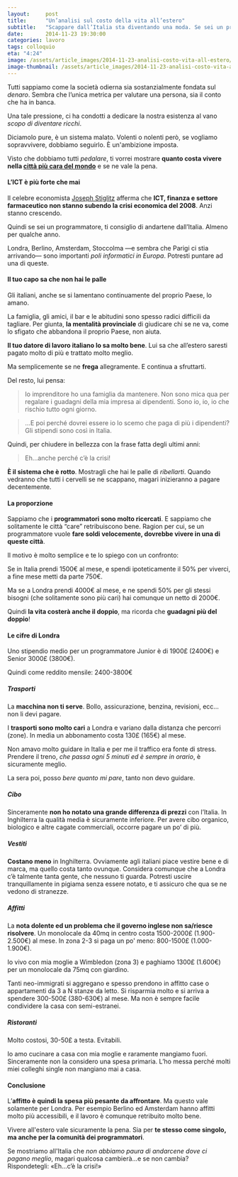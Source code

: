 ```yaml
---
layout:     post
title:      "Un’analisi sul costo della vita all’estero"
subtitle:   "Scappare dall’Italia sta diventando una moda. Se sei un programmatore dovrebbe essere un’esigenza."
date:       2014-11-23 19:30:00
categories: lavoro
tags: colloquio
eta: "4:24"
image: /assets/article_images/2014-11-23-analisi-costo-vita-all-estero/costo-vita.gif
image-thumbnail: /assets/article_images/2014-11-23-analisi-costo-vita-all-estero/costo-vita-thumb.gif
---
```


Tutti sappiamo come la società odierna sia sostanzialmente fondata sul *denaro*. 
Sembra che l’unica metrica per valutare una persona, sia il conto che ha in banca.

Una tale pressione, ci ha condotti a dedicare la nostra esistenza al vano *scopo di diventare ricchi*.

Diciamolo pure, è un sistema malato.  Volenti o nolenti però, se vogliamo sopravvivere, dobbiamo seguirlo. È un'ambizione imposta.

Visto che dobbiamo tutti *pedalare*, ti vorrei mostrare **quanto costa vivere nella [città più cara del mondo]** e se ne vale la pena.


#### L’ICT è più forte che mai
Il celebre economista [Joseph Stiglitz] afferma che **ICT, finanza e settore farmaceutico non stanno subendo la crisi economica del 2008**. Anzi stanno crescendo.

Quindi se sei un programmatore, ti consiglio di andartene dall’Italia. Almeno per qualche anno. 

Londra, Berlino, Amsterdam, Stoccolma &mdash;e sembra che Parigi ci stia arrivando&mdash; sono importanti *poli informatici in Europa*. Potresti puntare ad una di queste.

#### Il tuo capo sa che non hai le palle
Gli italiani, anche se si lamentano continuamente del proprio Paese, lo amano.

La famiglia, gli amici, il bar e le abitudini sono spesso radici difficili da tagliare.
Per giunta, **la mentalità provinciale** di giudicare chi se ne va, come lo sfigato che abbandona il proprio Paese, non aiuta.

**Il tuo datore di lavoro italiano lo sa molto bene**. Lui sa che all’estero saresti pagato molto di più e trattato molto meglio.

Ma semplicemente se ne **frega** allegramente. E continua a sfruttarti.

Del resto, lui pensa:
>Io imprenditore ho una famiglia da mantenere. Non sono mica qua per regalare i guadagni della mia impresa ai dipendenti. Sono io, io, io che rischio tutto ogni giorno.

>…E poi perché dovrei essere io lo scemo che paga di più i dipendenti? Gli stipendi sono così in Italia.

Quindi, per chiudere in bellezza con la frase fatta degli ultimi anni:
> Eh…anche perché c’è la crisi!

**È il sistema che è rotto**. Mostragli che hai le palle di *ribellarti*.
Quando vedranno che tutti i cervelli se ne scappano, magari inizieranno a pagare decentemente.


#### La proporzione
Sappiamo che i **programmatori sono molto ricercati**. E sappiamo che solitamente le città “care” retribuiscono bene. Ragion per cui, se un programmatore vuole **fare soldi velocemente, dovrebbe vivere in una di queste città**.

Il motivo è molto semplice e te lo spiego con un confronto:

Se in Italia prendi 1500&euro; al mese, e spendi ipoteticamente il 50% per viverci, a fine mese metti da parte 750&euro;.

Ma se a Londra prendi 4000&euro; al mese, e ne spendi 50% per gli stessi bisogni (che solitamente sono più cari) hai comunque un netto di 2000&euro;.

Quindi **la vita costerà anche il doppio**, ma ricorda che **guadagni più del doppio**!

#### Le cifre di Londra
Uno stipendio medio per un programmatore Junior è di 1900&pound; (2400&euro;) e Senior 3000&pound; (3800&euro;).

Quindi come reddito mensile: 2400-3800&euro;

##### Trasporti
La **macchina non ti serve**. Bollo, assicurazione, benzina, revisioni, ecc… non li devi pagare. 

I **trasporti sono molto cari** a Londra e variano dalla distanza che percorri (zone). In media un abbonamento costa 130&pound; (165&euro;) al mese.

Non amavo molto guidare in Italia e per me il traffico era fonte di stress. 
Prendere il treno, *che passa ogni 5 minuti ed è sempre in orario*, è sicuramente meglio.

La sera poi, posso *bere quanto mi pare*, tanto non devo guidare.

##### Cibo
Sinceramente **non ho notato una grande differenza di prezzi** con l’Italia. In Inghilterra la qualità media è sicuramente inferiore. Per avere cibo organico, biologico e altre cagate commerciali, occorre pagare un po’ di più.


##### Vestiti
**Costano meno** in Inghilterra. Ovviamente agli italiani piace vestire bene e di marca, ma quello costa tanto ovunque. Considera comunque che a Londra c’è talmente tanta gente, che nessuno ti guarda.  Potresti uscire tranquillamente in pigiama senza essere notato, e ti assicuro che qua se ne vedono di stranezze.

##### Affitti
La **nota dolente ed un problema che il governo inglese non sa/riesce risolvere**. Un monolocale da 40mq in centro costa 1500-2000&pound; (1.900-2.500&euro;) al mese. In zona 2-3 si paga un po' meno: 800-1500&pound; (1.000-1.900&euro;).

Io vivo con mia moglie a Wimbledon (zona 3) e paghiamo 1300&pound; (1.600&euro;) per un monolocale da 75mq con giardino.


Tanti neo-immigrati si aggregano e spesso prendono in affitto case o appartamenti da 3 a N stanze da letto.
Si risparmia molto e si arriva a spendere 300-500&pound; (380-630&euro;) al mese. Ma non è sempre facile condividere la casa con semi-estranei.

##### Ristoranti
Molto costosi, 30-50&pound; a testa. Evitabili.

Io amo cucinare a casa con mia moglie e raramente mangiamo fuori. Sinceramente non la considero una spesa primaria. L’ho messa perché molti miei colleghi single non mangiano mai a casa.


#### Conclusione
L’**affitto è quindi la spesa più pesante da affrontare**. Ma questo vale solamente per Londra. Per esempio Berlino ed Amsterdam hanno affitti molto più accessibili, e il lavoro è comunque retribuito molto bene.

Vivere all'estero vale sicuramente la pena. Sia per **te stesso come singolo, ma anche per la comunità dei programmatori**. 

Se mostriamo all'Italia che *non abbiamo paura di andarcene dove ci pagano meglio*, magari qualcosa cambierà...e se non cambia? Rispondetegli: &laquo;Eh…c’è la crisi!&raquo;



[Joseph Stiglitz]: http://www.josephstiglitz.com/
[città più cara del mondo]: http://www.theguardian.com/uk-news/2014/sep/23/london-overtakes-hong-kong-worlds-most-expensive-city
